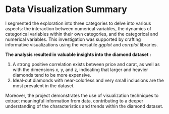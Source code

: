 # Data Visualization Summary
I segmented the exploration into three categories to delve into various aspects: the interaction between numerical variables, the dynamics of categorical variables within their own categories, and the categorical and numerical variables. This investigation was supported by crafting informative visualizations using the versatile _ggplot_ and _corrplot_ libraries.

__The analysis resulted in valuable insights into the diamond dataset :__
1. A strong positive correlation exists between price and carat, as well as with the dimensions x, y, and z, indicating that larger and heavier diamonds tend to be more expensive.
2. Ideal-cut diamonds with near-colorless and very small inclusions are the most prevalent in the dataset.

Moreover, the project demonstrates the use of visualization techniques to extract meaningful information from data, contributing to a deeper understanding of the characteristics and trends within the diamond dataset.

  
